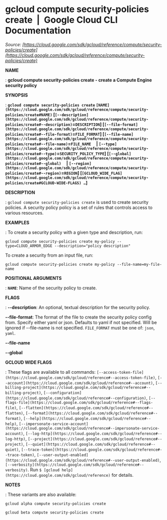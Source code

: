# gcloud compute security-policies create  |  Google Cloud CLI Documentation

*Source: [https://cloud.google.com/sdk/gcloud/reference/compute/security-policies/create](https://cloud.google.com/sdk/gcloud/reference/compute/security-policies/create)*

**NAME**

: **gcloud compute security-policies create - create a Compute Engine security policy**

**SYNOPSIS**

: **`gcloud compute security-policies create` `[NAME](https://cloud.google.com/sdk/gcloud/reference/compute/security-policies/create#NAME)` [`[--description](https://cloud.google.com/sdk/gcloud/reference/compute/security-policies/create#--description)`=`DESCRIPTION`] [`[--file-format](https://cloud.google.com/sdk/gcloud/reference/compute/security-policies/create#--file-format)`=`FILE_FORMAT`] [`[--file-name](https://cloud.google.com/sdk/gcloud/reference/compute/security-policies/create#--file-name)`=`FILE_NAME`     | `[--type](https://cloud.google.com/sdk/gcloud/reference/compute/security-policies/create#--type)`=`SECURITY_POLICY_TYPE`] [`[--global](https://cloud.google.com/sdk/gcloud/reference/compute/security-policies/create#--global)`     | `[--region](https://cloud.google.com/sdk/gcloud/reference/compute/security-policies/create#--region)`=`REGION`] [`[GCLOUD_WIDE_FLAG](https://cloud.google.com/sdk/gcloud/reference/compute/security-policies/create#GCLOUD-WIDE-FLAGS) …`]**

**DESCRIPTION**

: `gcloud compute security-policies create` is used to create security
policies. A security policy policy is a set of rules that controls access to
various resources.

**EXAMPLES**

: To create a security policy with a given type and description, run:

```
gcloud compute security-policies create my-policy --type=CLOUD_ARMOR_EDGE --description="policy description"
```

To create a security from an input file, run:

```
gcloud compute security-policies create my-policy --file-name=my-file-name
```

**POSITIONAL ARGUMENTS**

: **`NAME`**:
Name of the security policy to create.

**FLAGS**

: **--description**:
An optional, textual description for the security policy.

**--file-format**:
The format of the file to create the security policy config from. Specify either
yaml or json. Defaults to yaml if not specified. Will be ignored if --file-name
is not specified. `FILE_FORMAT` must be one of:
`json`, `yaml`.

**--file-name**

**--global**

**GCLOUD WIDE FLAGS**

: These flags are available to all commands: `[--access-token-file](https://cloud.google.com/sdk/gcloud/reference#--access-token-file)`,
`[--account](https://cloud.google.com/sdk/gcloud/reference#--account)`, `[--billing-project](https://cloud.google.com/sdk/gcloud/reference#--billing-project)`,
`[--configuration](https://cloud.google.com/sdk/gcloud/reference#--configuration)`,
`[--flags-file](https://cloud.google.com/sdk/gcloud/reference#--flags-file)`,
`[--flatten](https://cloud.google.com/sdk/gcloud/reference#--flatten)`, `[--format](https://cloud.google.com/sdk/gcloud/reference#--format)`, `[--help](https://cloud.google.com/sdk/gcloud/reference#--help)`, `[--impersonate-service-account](https://cloud.google.com/sdk/gcloud/reference#--impersonate-service-account)`,
`[--log-http](https://cloud.google.com/sdk/gcloud/reference#--log-http)`,
`[--project](https://cloud.google.com/sdk/gcloud/reference#--project)`, `[--quiet](https://cloud.google.com/sdk/gcloud/reference#--quiet)`, `[--trace-token](https://cloud.google.com/sdk/gcloud/reference#--trace-token)`, `[--user-output-enabled](https://cloud.google.com/sdk/gcloud/reference#--user-output-enabled)`,
`[--verbosity](https://cloud.google.com/sdk/gcloud/reference#--verbosity)`.
Run `$ [gcloud help](https://cloud.google.com/sdk/gcloud/reference)` for details.

**NOTES**

: These variants are also available:

```
gcloud alpha compute security-policies create
```

```
gcloud beta compute security-policies create
```